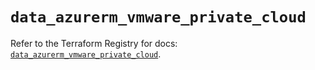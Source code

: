 # `data_azurerm_vmware_private_cloud`

Refer to the Terraform Registry for docs: [`data_azurerm_vmware_private_cloud`](https://registry.terraform.io/providers/hashicorp/azurerm/3.95.0/docs/data-sources/vmware_private_cloud).
